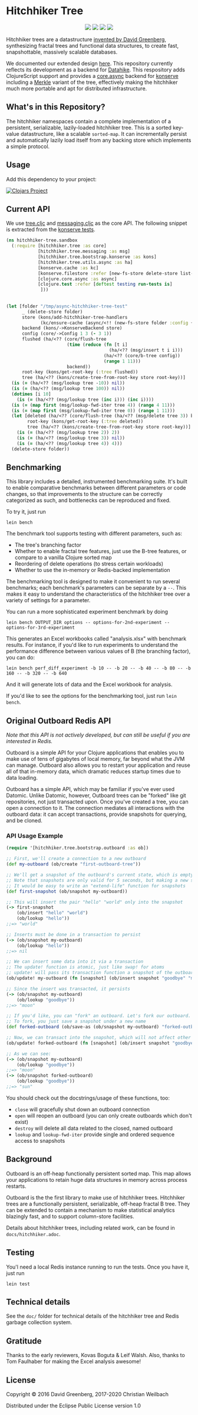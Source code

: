 # Hitchhiker Tree

<p align="center">
<a href="https://clojurians.slack.com/archives/CB7GJAN0L"><img src="https://img.shields.io/badge/clojurians%20slack-join%20channel-blueviolet"/></a>
<a href="https://clojars.org/io.replikativ/hitchhiker-tree"> <img src="https://img.shields.io/clojars/v/io.replikativ/hitchhiker-tree.svg" /></a>
<a href="https://circleci.com/gh/replikativ/hitchhiker-tree"><img src="https://circleci.com/gh/replikativ/hitchhiker-tree.svg?style=shield"/></a>
<a href="https://github.com/replikativ/hitchhiker-tree/tree/development"><img src="https://img.shields.io/github/last-commit/replikativ/hitchhiker-tree/development"/></a>
</p>

Hitchhiker trees are a datastructure [invented by David Greenberg](https://github.com/datacrypt-project/hitchhiker-tree), synthesizing fractal trees and functional data structures, to create fast, snapshottable, massively scalable databases.

We documented our extended design [here](https://blog.datopia.io/2018/11/03/hitchhiker-tree/). This repository currently reflects its development as a backend for [Datahike](https://github.com/replikativ/datahike). This respository adds ClojureScript support and provides a [core.async](https://github.com/clojure/core.async) backend for [konserve](https://github.com/replikativ/konserve) including a [Merkle](https://en.wikipedia.org/wiki/Merkle_tree) variant of the tree, effectively making the hitchhiker much more portable and apt for distributed infrastructure.

## What's in this Repository?

The hitchhiker namespaces contain a complete implementation of a persistent, serializable, lazily-loaded hitchhiker tree.
This is a sorted key-value datastructure, like a scalable `sorted-map`.
It can incrementally persist and automatically lazily load itself from any backing store which implements a simple protocol.

## Usage

Add this dependency to your project:

[![Clojars Project](http://clojars.org/io.replikativ/hitchhiker-tree/latest-version.svg)](http://clojars.org/io.replikativ/hitchhiker-tree)

## Current API

We use [tree.cljc](src/hitchhiker/tree.cljc) and [messaging.cljc](src/hitchhiker/tree/messaging.cljc) as the core API. The following snippet is extracted from the [konserve tests](test/hitchhiker/konserve_test.cljc).

```clojure
(ns hitchhiker-tree.sandbox
  (:require [hitchhiker.tree :as core]
            [hitchhiker.tree.messaging :as msg]
            [hitchhiker.tree.bootstrap.konserve :as kons]
            [hitchhiker.tree.utils.async :as ha]
            [konserve.cache :as kc]
            [konserve.filestore :refer [new-fs-store delete-store list-keys]]
            [clojure.core.async :as async]
            [clojure.test :refer [deftest testing run-tests is]
             ]))
         
         
(let [folder "/tmp/async-hitchhiker-tree-test"
      _ (delete-store folder)
      store (kons/add-hitchhiker-tree-handlers
             (kc/ensure-cache (async/<!! (new-fs-store folder :config {:fsync false}))))
      backend (kons/->KonserveBackend store)
      config (core/->Config 1 3 (- 3 1))
      flushed (ha/<?? (core/flush-tree
                       (time (reduce (fn [t i]
                                       (ha/<?? (msg/insert t i i)))
                                     (ha/<?? (core/b-tree config))
                                     (range 1 11)))
                       backend))
      root-key (kons/get-root-key (:tree flushed))
      tree (ha/<?? (kons/create-tree-from-root-key store root-key))]
  (is (= (ha/<?? (msg/lookup tree -10)) nil))
  (is (= (ha/<?? (msg/lookup tree 100)) nil))
  (dotimes [i 10]
    (is (= (ha/<?? (msg/lookup tree (inc i))) (inc i))))
  (is (= (map first (msg/lookup-fwd-iter tree 4)) (range 4 11)))
  (is (= (map first (msg/lookup-fwd-iter tree 0)) (range 1 11)))
  (let [deleted (ha/<?? (core/flush-tree (ha/<?? (msg/delete tree 3)) backend))
        root-key (kons/get-root-key (:tree deleted))
        tree (ha/<?? (kons/create-tree-from-root-key store root-key))]
    (is (= (ha/<?? (msg/lookup tree 2)) 2))
    (is (= (ha/<?? (msg/lookup tree 3)) nil))
    (is (= (ha/<?? (msg/lookup tree 4)) 4)))
  (delete-store folder))
```


## Benchmarking

This library includes a detailed, instrumented benchmarking suite.
It's built to enable comparative benchmarks between different parameters or code changes, so that improvements to the structure can be correctly categorized as such, and bottlenecks can be reproduced and fixed.

To try it, just run

    lein bench

The benchmark tool supports testing with different parameters, such as:

- The tree's branching factor
- Whether to enable fractal tree features, just use the B-tree features, or compare to a vanilla Clojure sorted map
- Reordering of delete operations (to stress certain workloads)
- Whether to use the in-memory or Redis-backed implementation

The benchmarking tool is designed to make it convenient to run several benchmarks;
each benchmark's parameters can be separate by a `--`.
This makes it easy to understand the characteristics of the hitchhiker tree over a variety of settings for a parameter.

You can run a more sophisticated experiment benchmark by doing

    lein bench OUTPUT_DIR options -- options-for-2nd-experiment -- options-for-3rd-experiment

This generates an Excel workbooks called "analysis.xlsx" with benchmark results.
For instance, if you'd like to run experiments to understand the performance difference between various values of B (the branching factor), you can do:

    lein bench perf_diff_experiment -b 10 -- -b 20 -- -b 40 -- -b 80 -- -b 160 -- -b 320 -- -b 640

And it will generate lots of data and the Excel workbook for analysis.

If you'd like to see the options for the benchmarking tool, just run `lein bench`.



## Original Outboard Redis API

_Note that this API is not actively developed, but can still be useful if you are interested in Redis._


Outboard is a simple API for your Clojure applications that enables you to make use of tens of gigabytes of local memory, far beyond what the JVM can manage.
Outboard also allows you to restart your application and reuse all of that in-memory data, which dramatic reduces startup times due to data loading.

Outboard has a simple API, which may be familiar if you've ever used Datomic.
Unlike Datomic, however, Outboard trees can be "forked" like git repositories, not just transacted upon.
Once you've created a tree, you can open a connection to it.
The connection mediates all interactions with the outboard data:
it can accept transactions, provide snapshots for querying, and be cloned.

### API Usage Example

```clojure
(require '[hitchhiker.tree.bootstrap.outboard :as ob])

;; First, we'll create a connection to a new outboard
(def my-outboard (ob/create "first-outboard-tree"))

;; We'll get a snapshot of the outboard's current state, which is empty for now
;; Note that snapshots are only valid for 5 seconds, but making a new snapshot is free
;; It would be easy to write an "extend-life" function for snapshots
(def first-snapshot (ob/snapshot my-outboard))

;; This will insert the pair "hello" "world" only into the snapshot
(-> first-snapshot
    (ob/insert "hello" "world")
    (ob/lookup "hello"))
;;=> "world"

;; Inserts must be done in a transaction to persist
(-> (ob/snapshot my-outboard)
    (ob/lookup "hello"))
;;=> nil

;; We can insert some data into it via a transaction
;; The update! function is atomic, just like swap! for atoms
;; update! will pass its transaction function a snapshot of the outboard
(ob/update! my-outboard (fn [snapshot] (ob/insert snapshot "goodbye" "moon")))

;; Since the insert was transacted, it persists
(-> (ob/snapshot my-outboard)
    (ob/lookup "goodbye"))
;;=> "moon"

;; If you'd like, you can "fork" an outboard. Let's fork our outboard.
;; To fork, you just save a snapshot under a new name
(def forked-outboard (ob/save-as (ob/snapshot my-outboard) "forked-outboard"))

;; Now, we can transact into the snapshot, which will not affect other forks
(ob/update! forked-outboard (fn [snapshot] (ob/insert snapshot "goodbye" "sun")))

;; As we can see:
(-> (ob/snapshot my-outboard)
    (ob/lookup "goodbye"))
;;=> "moon"
(-> (ob/snapshot forked-outboard)
    (ob/lookup "goodbye"))
;;=> "sun"
```

You should check out the docstrings/usage of these functions, too:

- `close` will gracefully shut down an outboard connection
- `open` will reopen an outboard (you can only create outboards which don't exist)
- `destroy` will delete all data related to the closed, named outboard
- `lookup` and `lookup-fwd-iter` provide single and ordered sequence access to snapshots

## Background

Outboard is an off-heap functionally persistent sorted map.
This map allows your applications to retain huge data structures in memory across process restarts.

Outboard is the the first library to make use of hitchhiker trees.
Hitchhiker trees are a functionally persistent, serializable, off-heap fractal B tree.
They can be extended to contain a mechanism to make statistical analytics blazingly fast, and to support column-store facilities.

Details about hitchhiker trees, including related work, can be found in `docs/hitchhiker.adoc`.

## Testing

You'l need a local Redis instance running to run the tests. Once you have it, just run

    lein test

## Technical details

See the `doc/` folder for technical details of the hitchhiker tree and Redis garbage collection system.

## Gratitude

Thanks to the early reviewers, Kovas Boguta & Leif Walsh.
Also, thanks to Tom Faulhaber for making the Excel analysis awesome!

## License

Copyright © 2016 David Greenberg, 2017-2020 Christian Weilbach 

Distributed under the Eclipse Public License version 1.0
